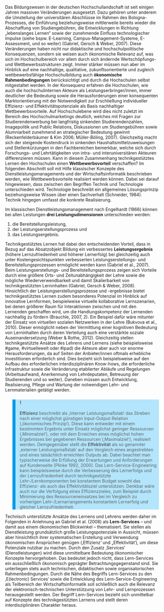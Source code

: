 Das Bildungswesen in der deutschen Hochschullandschaft ist seit einigen Jahren massiven Veränderungen ausgesetzt. Dazu gehören unter anderem die Umstellung der universitären Abschlüsse im Rahmen des Bologna-Prozesses, die Einführung beziehungsweise mittlerweile bereits wieder die Abschaffung von Studiengebühren, die Entwicklungen in Richtung „lebenslanges Lernen“ sowie der zunehmende Einfluss technologischer Impulse (siehe bspw. E-Learning, Campus-Management-Systeme, E-Assessment, und so weiter) (Gabriel, Gersch &amp; Weber, 2007). Diese Veränderungen haben nicht nur didaktische und hochschulpolitische Konsequenzen, sondern sie weisen auch ökonomische Relevanz auf, was sich im Hochschulbereich vor allem durch sich ändernde Wertschöpfungs- und Wettbewerbsstrukturen zeigt. Immer stärker müssen nun aber im Hinblick auf eine nachhaltige, qualitative, zukunftsorientierte und zugleich wettbewerbsfähige Hochschulbildung auch **ökonomische Rahmenbedingungen** berücksichtigt und durch die Hochschulen selbst mitgestaltet werden. In der Konsequenz erfahren die Hochschulen, wie auch die hochschulinternen Akteure als Leistungserbringer/innen, immer deutlicher die Bedeutung sowie die Herausforderungen einer konsequenten Marktorientierung mit der Notwendigkeit zur Erschließung individueller Effizienz- und Effektivitätspotenziale als Basis nachhaltiger Wettbewerbsvorteile. Auf Hochschulebene wird dies nicht zuletzt im Bereich des Hochschulmarketings deutlich, welches mit Fragen zur Studierendenwerbung bei langfristig sinkenden Studierendenzahlen, Imagepolitik und Public Relations, Diskussionen um Studiengebühren sowie Alumniarbeit zunehmend an strategischer Bedeutung gewinnt (Reckenfelderbäumer &amp; Kim 2006; Müller-Böling, 2007). Gleichzeitig macht sich der steigende Kostendruck in sinkenden Haushaltsmittelzuweisungen und Stellenkürzungen in den Fachbereichen bemerkbar, welche sich durch Forschungs- und Lehrtätigkeiten von intra- und interuniversitären Akteuren differenzieren müssen. Kann in diesem Zusammenhang technikgestütztes Lernen den Hochschulen einen **Wettbewerbsvorteil** verschaffen? Im folgenden Abschnitt soll mit Hilfe klassischer Konzepte des Dienstleistungsmanagements und der Wirtschaftsinformatik beschrieben werden, wie Wettbewerbsvorteile realisiert werden können. Dabei sei darauf hingewiesen, dass zwischen den Begriffen Technik und Technologie unterschieden wird. Technologie beschreibt ein allgemeines Lösungsprinzip beziehungsweise Wissen über einen Sachverhalt (Schneider, 1984). Technik hingegen umfasst die konkrete Realisierung.

Im klassischen Dienstleistungsmanagement nach Engelhardt (1966) können bei allen Leistungen **drei Leistungsdimensionen** unterschieden werden:

1. die Bereitstellungsleistung,
2. der Leistungserstellungsprozess und
3. das Leistungsergebnis.

Technikgestütztes Lernen hat dabei den entscheidenden Vorteil, dass in Bezug auf das Absatzobjekt Bildung ein verbessertes **Leistungsergebnis** (höhere Lernzufriedenheit und höherer Lernerfolg) bei gleichzeitig auch unter Kostengesichtspunkten verbesserten Leistungserstellungs- und Bereitstellungsprozessen ermöglicht werden kann (Gabriel et al., 2007). Beim Leistungserstellungs- und Bereitstellungsprozess zeigen sich Vorteile durch eine größere Orts- und Zeitunabhängigkeit der Lehre sowie die mögliche Wiederverwendbarkeit und damit Skalierbarkeit von technikgestützten Lerninhalten (Gabriel, Gersch &amp; Weber, 2008). Hinsichtlich der Leistungserstellungsprozesse und -ergebnisse bietet technikgestütztes Lernen zudem besonderes Potenzial im Hinblick auf innovative Lernformen, beispielweise virtuelle kollaborative Lernszenarien, bei denen größerer Raum für Interaktionen zwischen und mit den Lernenden geschaffen wird, um die Handlungskompetenz der Lernenden nachhaltig zu fördern (Brauchle, 2007, 2). Ein Beispiel dafür wäre mitunter der Einsatz von virtuellen sozialen Netzwerken in der Lehre (Bukvova et al., 2010). Dieser ermöglicht neben der Vermittlung einer kognitiven Bedeutung von Lerninhalten durch deren Verteilung auch eine verstärkte soziale Auseinandersetzung (Weber &amp; Rothe, 2012). Gleichzeitig stellen technikgestützte Ansätze des Lehrens und Lernens (siehe beispielsweise #game, #virtuellewelt oder #ipad) die Akteure aber auch vor enorme Herausforderungen, da auf Seiten der Anbieter/innen oftmals erhebliche Investitionen erforderlich sind. Dies bezieht sich beispielsweise auf den Aufbau des erforderlichen interdisziplinären Know-hows, die erforderliche Infrastruktur sowie die Veränderung etablierter Abläufe und Regelungen (Arbeitsaufwand, Anerkennung von Lehrdeputaten, Betreuung der Studierenden und so weiter). Daneben müssen auch Entwicklung, Realisierung, Pflege und Wartung der notwendigen Lehr- und Lernmaterialien getätigt werden.

<blockquote style="background: #B3E5FC; border-left: 10px solid #039BE5">

### !

**Effizienz** beschreibt als ‚interner Leistungsmaßstab‘ das Streben nach einer möglichst günstigen Input-Output-Relation (‚ökonomisches Prinzip‘). Diese kann entweder mit einem bestimmten Ergebnis unter Einsatz möglichst geringer Ressourcen (‚Minimalziel‘), oder mit dem Erreichen eines möglichst hohen Ergebnisses bei gegebenen Ressourcen (‚Maximalziel‘), realisiert werden. Demgegenüber stellt die **Effektivität** als so genannter ‚externer Leistungsmaßstab‘ auf den Vergleich eines angestrebten und eines tatsächlich erreichten Outputs ab. Dabei beachtet man typischerweise die Erfüllung der Erwartungen und Anforderungen auf Kundenseite (Plinke 1992, 2000). Das Lern-Service-Engineering kann beispielsweise durch die Verbesserung des Lernerfolgs und der Lernzufriedenheit durch technikgestützte Lehr-/Lernkomponenten bei konstantem Budget sowohl das Effizienz- als auch das Effektivitätsziel unterstützen. Denkbar wäre auch nur die Verfolgung eines Effizienzzieles, zum Beispiel durch Minimierung des Ressourceneinsatzes bei im Vergleich zu vorherigen Lehr-/Lernarrangements konstantem Lernerfolg und gleicher Lernzufriedenheit.

</blockquote>

Technisch unterstützte Ansätze des Lernens und Lehrens werden daher im Folgenden in Anlehnung an Gabriel et al. (2008) als **Lern-Services** – und damit aus einem ökonomischen Blickwinkel – thematisiert. Sie stellen als Dienstleistung grundsätzlich große Leistungspotenziale in Aussicht, müssen aber hinsichtlich ihrer systematischen Erstellung und Verwendung ökonomischen Ansprüchen genügen (‚Effizienz‘ und „Effektivität‘), um diese Potenziale nutzbar zu machen. Durch den Zusatz ‚Services‘ (Dienstleistungen) wird diese unmittelbare Bedeutung ökonomischer Konzepte hervorgehoben. Das bedeutet jedoch nicht, dass Lern-Services ein ausschließlich ökonomisch geprägter Betrachtungsgegenstand sind. Sie unterliegen stets auch technischen, didaktischen sowie organisatorischen Rahmenbedingungen. Durch die Nähe des Begriffs Lern-Services zu den ‚E(lectronic) Services‘ sowie die Entwicklung des Lern-Service-Engineering als Teilbereich der Wirtschaftsinformatik soll schließlich auch die Relevanz der elektronisch-technischen Unterstützung von Lehr- und Lernprozessen herausgestellt werden. Der Begriff Lern-Services bezieht sich unmittelbar auf Konzepte des technikgestützten Lernens und stellt deren interdisziplinären Charakter heraus.
